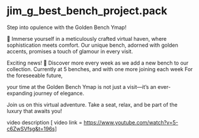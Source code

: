 # jim_g_best_bench_project.pack
Step into opulence with the Golden Bench Ymap!

:star2: Immerse yourself in a meticulously crafted virtual haven, where sophistication meets comfort. Our unique bench, adorned with golden accents, promises a touch of glamour in every visit.

Exciting news!
:rocket: Discover more every week as we add a new bench to our collection. Currently at 5 benches, and with one more joining each week For the foreseeable future,

your time at the Golden Bench Ymap is not just a visit—it’s an ever-expanding journey of elegance.

Join us on this virtual adventure. Take a seat, relax, and be part of the luxury that awaits you!

 video description
[ video link = https://www.youtube.com/watch?v=5-c6ZwSVfsg&t=196s]

